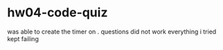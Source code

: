 # hw04-code-quiz

was able to create the timer on .  questions did not work everything i tried kept failing
